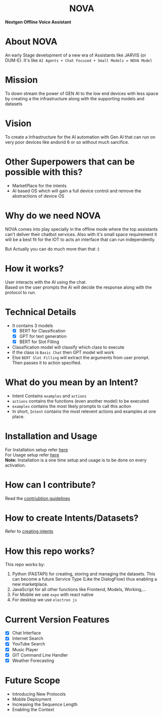 <h1 align="center"> NOVA </h1>

**Nextgen Offline Voice Assistant**

# About NOVA
An early Stage development of a new era of Assistants like JARVIS (or DUM-E).
It's like ```AI Agents + Chat Focused + Small Models = NOVA Model```

# Mission
To down stream the power of GEN AI to the low end devices with less space by creating a the infrastructure along with the supporting models and datasets

# Vision
To create a Infrastructure for the AI automation with Gen AI that can run on very poor devices like andorid 6 or so without much sarcifice.

# Other Superpowers that can be possible with this?
- MarketPlace for the intents
- AI based OS which will gain a full device control and remove the abstractions of device OS

# Why do we need NOVA
NOVA comes into play specially in the offline mode where the top assistants can't deliver their chatbot services. Also with it's small space requirement it will be a best fit for the IOT to acts an interface that can run independently.

But Actually you can do much more than that :)

# How it works?
User interacts with the AI using the chat. <br />
Based on the user prompts the Ai will decide the response along with the protocol to run.

# Technical Details
 - It contains 3 models
    - [x] BERT for Classification
    - [x] GPT for text generation
    - [x] BERT for Slot Filling
 - Classification model will classify which class to execute
 - If the class is `Basic Chat` then GPT model will work
 - Else `BERT Slot Filling` will extract the arguments from user prompt. Then passes it to action specified.

 # What do you mean by an Intent?
  - Intent Contains `examples` and `actions`
  - `actions` contains the functions (even another model) to be executed
  - `examples` contains the most likely prompts to call this aciton
  - In short, `Intent` contains the most relevent actions and examples at one place.

# Installation and Usage
For Installation setup refer [here](docs/installation.md) <br />
For Usage setup refer [here](docs/usage.md) <br />
**Note:** Installation is a one time setup and usage is to be done on every activation.

# How can I contribute?
Read the [contriubtion guidelines](docs/contribution_guide.md)

# How to create Intents/Datasets?
Refer to [creating intents](docs/CreatingIntents.md)

# How this repo works?
This repo works by:
1. Python (FASTAPI) for creating, storing and managing the datasets. This can become a future Service Type (Like the DialogFlow) thus enabling a new marketplace.
2. JavaScript for all other functions like Frontend, Models, Working,...
3. For Mobile we use `expo` with react native
4. For desktop we use `electron js`

# Current Version Features
- [x] Chat Interface
- [x] Internet Search
- [x] YouTube Search
- [x] Music Player
- [x] GIT Command Line Handler
- [x] Weather Forecasting

# Future Scope
- Introducing New Protocols
- Mobile Deployment
- Increasing the Sequence Length
- Enabling the Context
